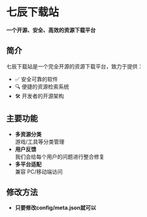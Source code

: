 # 七辰下载站

**一个开源、安全、高效的资源下载平台**

## 简介

七辰下载站是一个完全开源的资源下载平台，致力于提供：
- ✅ 安全可靠的软件
- 🔍 便捷的资源检索系统
- 🛠️ 开发者的开源架构

## 主要功能

- **多资源分类**  
  游戏/工具等分类管理
- **用户反馈**  
  我们会给每个用户的问题进行整合修复
- **多平台适配**  
  兼容 PC/移动端访问

## 修改方法
- **只要修改config/meta.json就可以**